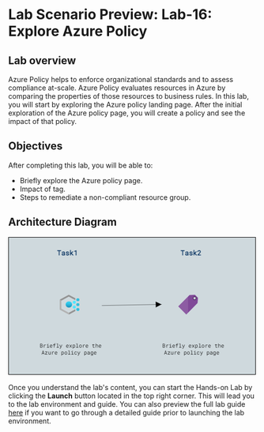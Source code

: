 # Lab Scenario Preview: Lab-16: Explore Azure Policy

## Lab overview

Azure Policy helps to enforce organizational standards and to assess compliance at-scale. Azure Policy evaluates resources in Azure by comparing the properties of those resources to business rules. In this lab, you will start by exploring the Azure policy landing page. After the initial exploration of the Azure policy page, you will create a policy and see the impact of that policy.

## Objectives

After completing this lab, you will be able to:

- Briefly explore the Azure policy page.
- Impact of tag.
-  Steps to remediate a non-compliant resource group.

## Architecture Diagram

![](../Images/preview16.png)

Once you understand the lab's content, you can start the Hands-on Lab by clicking the **Launch** button located in the top right corner. This will lead you to the lab environment and guide. You can also preview the full lab guide [here](https://experience.cloudlabs.ai/#/labguidepreview/3b9f8604-b20c-4ebd-a9a7-09d37946cefd) if you want to go through a detailed guide prior to launching the lab environment.
